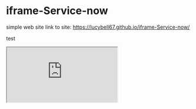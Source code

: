 # iframe-Service-now
simple web site
link to site: https://lucybell67.github.io/iframe-Service-now/



test


<iframe width:100% height:100% src="http://www.service-now.com" scrolling="yes"></iframe>
